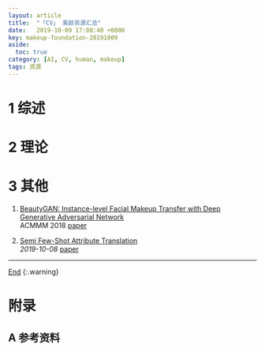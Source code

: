 ```yaml
---
layout: article
title:  "「CV」 美颜资源汇总"
date:   2019-10-09 17:08:40 +0800
key: makeup-foundation-20191009
aside:
  toc: true
category: [AI, CV, human, makeup]
tags: 资源
---
```

<span id='head'></span>  

<!--more-->


# 1 综述  
# 2 理论
# 3 其他
1.  [BeautyGAN: Instance-level Facial Makeup Transfer with Deep Generative Adversarial Network](https://dl.acm.org/citation.cfm?id=3240618)  
ACMMM 2018 [paper](https://dl.acm.org/citation.cfm?id=3240618)      

1. [Semi Few-Shot Attribute Translation](http://cn.arxiv.org/abs/1910.03240)    
*2019-10-08* [paper](https://arxiv.org/abs/1910.03240)    


-------------------  
[End](#head)
{:.warning}  


# 附录
## A 参考资料
